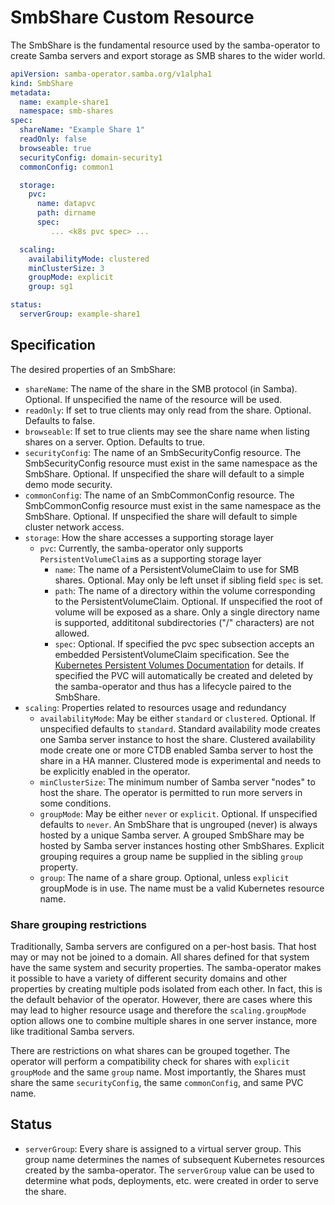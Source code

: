 # SmbShare Custom Resource

The SmbShare is the fundamental resource used by the samba-operator to
create Samba servers and export storage as SMB shares to the wider world.



```yaml
apiVersion: samba-operator.samba.org/v1alpha1
kind: SmbShare
metadata:
  name: example-share1
  namespace: smb-shares
spec:
  shareName: "Example Share 1"
  readOnly: false
  browseable: true
  securityConfig: domain-security1
  commonConfig: common1

  storage:
    pvc:
      name: datapvc
      path: dirname
      spec:
         ... <k8s pvc spec> ...

  scaling:
    availabilityMode: clustered
    minClusterSize: 3
    groupMode: explicit
    group: sg1

status:
  serverGroup: example-share1
```

## Specification

The desired properties of an SmbShare:

* `shareName`: The name of the share in the SMB protocol (in Samba). Optional.
  If unspecified the name of the resource will be used.
* `readOnly`: If set to true clients may only read from the share. Optional.
  Defaults to false.
* `browseable`: If set to true clients may see the share name when listing
  shares on a server. Option. Defaults to true.
* `securityConfig`: The name of an SmbSecurityConfig resource. The
  SmbSecurityConfig resource must exist in the same namespace as the SmbShare.
  Optional. If unspecified the share will default to a simple demo mode
  security.
* `commonConfig`: The name of an SmbCommonConfig resource. The SmbCommonConfig
  resource must exist in the same namespace as the SmbShare. Optional. If
  unspecified the share will default to simple cluster network access.
* `storage`: How the share accesses a supporting storage layer
  * `pvc`: Currently, the samba-operator only supports `PersistentVolumeClaim`s
    as a supporting storage layer
    * `name`: The name of a PersistentVolumeClaim to use for SMB shares.
      Optional. May only be left unset if sibling field `spec` is set.
    * `path`: The name of a directory within the volume corresponding to
      the PersistentVolumeClaim. Optional. If unspecified the root of
      volume will be exposed as a share. Only a single directory name is
      supported, addititonal subdirectories ("/" characters) are not allowed.
    * `spec`: Optional. If specified the pvc spec subsection accepts an
      embedded PersistentVolumeClaim specification. See the [Kubernetes
      Persistent Volumes Documentation](https://kubernetes.io/docs/concepts/storage/persistent-volumes/)
      for details. If specified the PVC will automatically be created and
      deleted by the samba-operator and thus has a lifecycle paired to the
      SmbShare.
* `scaling`: Properties related to resources usage and redundancy
  * `availabilityMode`: May be either `standard` or `clustered`. Optional.
    If unspecified defaults to `standard`. Standard availability mode creates
    one Samba server instance to host the share. Clustered availability mode
    create one or more CTDB enabled Samba server to host the share in a HA
    manner. Clustered mode is experimental and needs to be explicitly enabled
    in the operator.
  * `minClusterSize`: The minimum number of Samba server "nodes" to host the
    share. The operator is permitted to run more servers in some conditions.
  * `groupMode`: May be either `never` or `explicit`. Optional. If unspecified
    defaults to `never`. An SmbShare that is ungrouped (never) is always hosted
    by a unique Samba server. A grouped SmbShare may be hosted by Samba server
    instances hosting other SmbShares. Explicit grouping requires a group name
    be supplied in the sibling `group` property.
  * `group`: The name of a share group. Optional, unless `explicit` groupMode
    is in use. The name must be a valid Kubernetes resource name.


### Share grouping restrictions

Traditionally, Samba servers are configured on a per-host basis. That
host may or may not be joined to a domain. All shares defined for
that system have the same system and security properties. The samba-operator
makes it possible to have a variety of different security domains and
other properties by creating multiple pods isolated from each other.
In fact, this is the default behavior of the operator. However, there
are cases where this may lead to higher resource usage and therefore
the `scaling.groupMode` option allows one to combine multiple shares in
one server instance, more like traditional Samba servers.

There are restrictions on what shares can be grouped together. The
operator will perform a compatibility check for shares with `explicit`
`groupMode` and the same `group` name. Most importantly, the Shares
must share the same `securityConfig`, the same `commonConfig`, and
same PVC name.


## Status

* `serverGroup`: Every share is assigned to a virtual server group. This
  group name determines the names of subsequent Kubernetes resources
  created by the samba-operator. The `serverGroup` value can be used
  to determine what pods, deployments, etc. were created in order to
  serve the share.
